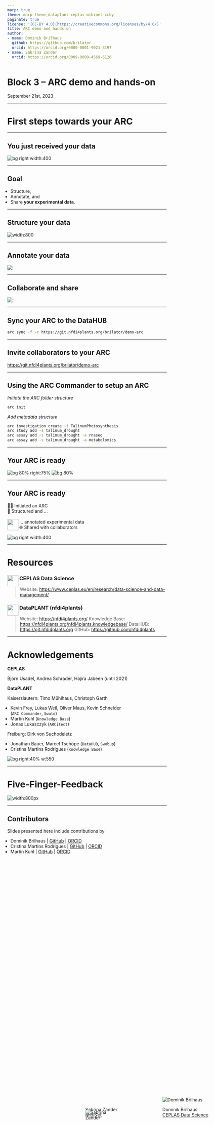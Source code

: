 ```yaml
---
marp: true
theme: marp-theme_dataplant-ceplas-mibinet-ccby
paginate: true
license: '[CC-BY 4.0](https://creativecommons.org/licenses/by/4.0/)'
title: ARC demo and hands-on
author:
- name: Dominik Brilhaus
  github: https://github.com/brilator
  orcid: https://orcid.org/0000-0001-9021-3197
- name: Sabrina Zander
  orcid: https://orcid.org/0009-0000-4569-6126
---
```




# Block 3 &ndash; ARC demo and hands-on

<style scoped>section {background: none; background-color: white}</style>
<!-- _paginate: false -->

September 21st, 2023
 

<div style="position: fixed; bottom: 10%; right: 40%;">
  <div class="profile-picture">
    <img src="https://www.biological-data-science.hhu.de/fileadmin/_processed_/8/c/csm_Sabrina_Zander_3c8daca973.jpg" alt="Sabrina Zander" style="position:absolute; height: auto; width: auto; top:65%; left: 0%; transform:translateY(-50%);"> 
  </div>

  <div>

  Sabrina Zander <br> [MibiNet](https://www.sfb1535.hhu.de/projects/research-area-z/z03)
  </div>
</div>

<div style="position: fixed; bottom: 10%; right: 10%;">
  <div class="profile-picture">
    <img src="https://www.ceplas.eu/fileadmin/_processed_/d/c/csm_Brilhaus_Dominik_4fd48a61a2.jpeg" alt="Dominik Brilhaus">
  </div>

  <div>

  Dominik Brilhaus <br> [CEPLAS Data Science](https://www.ceplas.eu/en/research/data-science-and-data-management/)

  </div>

</div>

---

<!-- 

## Tutor prep:

- change `<username>` in `arc sync` steps
- make sure no `demo-arc` exists at given URL or adapt URL in sync steps

- download the folder with unstructured sample data
    ```bash
    git clone "https://demo-user:1_eznikmzxzARAbUxxnF@git.nfdi4plants.org/teaching/demo-arc_level0.git"
    ```

    > no access needed, "read_registry" token is part of command
    > Note: If you want to provide another dataset for download. 
    > 1. Create a new DataHUB project with the data. 
    > 2. Create an access token only for that project with role "maintainer" and scopes "read_repository".
    > 3. Adapt the URL `https://<tokenname>:<token>@git.nfdi4plants.org/<username>/<projectname>.git`

 -->

# First steps towards your ARC

---

## You just received your data

![bg right width:400](./../../../img/demo_data_screenshot.png)

---

## Goal

- Structure,
- Annotate, and
- Share **your experimental data**.

---


<!-- 
## Tools and software

📂 Explorer or Finder on your local computer
<br>
<img align="left" height=35px src='https://raw.githubusercontent.com/nfdi4plants/Branding/master/icons/Swate/Excel/Core/swate_c_40x40.png'/> DataPLANT's Excel-Plugin SWATE
<br>
🌐 DataPLANT's [DataHUB](https://git.nfdi4plants.org/)
<br>
👩‍💻 "Terminal" or "command prompt" on your local computer 
-->

## Structure your data

![width:800](./../../../img/ARC_fillWithData_experimental.png)

---


## Annotate your data

<style scoped>

section p img {
width: 900px;
height: 400px;
object-fit: cover;
object-position: 50% 60%;
/* display: block; */;
}
</style>

![](./../../../img/Swate_metadataTemplates.png)

<!-- 
1. Fill study characteristics (completely manually)

2. Fill assay parameters (by template, copy paste metadata from sheet, link files by picker)

3. Fill assay parameters (by json import, link files by picker) -->

---


## Collaborate and share

<style scoped>

section p img {
width: 1000px;
height: 400px;
object-fit: cover;
object-position: 50% 30%;
/* display: block; */;
}
</style>


![](./../../../img/ARC_DataSharing_Experts02_img1.png)


---

## Sync your ARC to the DataHUB

```bash
arc sync -f -r https://git.nfdi4plants.org/brilator/demo-arc
```

<!-- 
:bulb: The URL decomposed:
- `https://git.nfdi4plants.org/` = DataHUB
- `brilator/` = username @ DataHUB  
- `demo-arc` = name of the ARC @ DataHUB   -->

---


## Invite collaborators to your ARC

https://git.nfdi4plants.org/brilator/demo-arc

<!-- 
## Check your progress at the DataHUB

- Open your ARC at https://git.nfdi4plants.org/brilator/demo-arc/ and click the `commits` link below the project avatar
- Or directly navigate to https://git.nfdi4plants.org/brilator/demo-arc/-/commits/main 

-->

---


## Using the ARC Commander to setup an ARC

<!-- *Create and navigate to a new folder* -->
<!-- 
```bash
mkdir ~/Desktop/demo-arc; cd ~/Desktop/demo-arc
``` -->

*Initiate the ARC folder structure*

```bash
arc init
```

*Add metadata structure*

```bash
arc investigation create -i TalinumPhotosynthesis
arc study add -s talinum_drought
arc assay add -s talinum_drought -a rnaseq
arc assay add -s talinum_drought -a metabolomics
```

---


## Your ARC is ready

![bg 80% right:75%](./../../../img/demo_data_screenshot.png)
![bg 80%](./../../../img/demo_arc_screenshot.png)

---


## Your ARC is ready

<style scoped>

section p br {
   display: block;
   margin-top: 20px;
   content: "";
}
</style>

👩‍💻 Initiated an ARC
<br>
📂 Structured and ...  
<br>
<img align="left" height=35px src='https://raw.githubusercontent.com/nfdi4plants/Branding/master/icons/Swate/Excel/Core/swate_c_40x40.png'/> ... annotated experimental data
<br>
🌐 Shared with collaborators

![bg right width:400](./../../../img/demo_arc_screenshot.png)


<!-- ## Outlook

1. Data analysis: add workflows and runs (scripts + external data)
2. Iterative and reproducible data analysis: add runs (CWL)
3. Publish your ARC and get a DOI -->

<!-- Source to slide(s) -->
<!-- ../../../units/promotion_arc-demo/promotion_arc-demo.md -->


---

# Resources

### <img align="left" height=35px src='../img/CEPLAS_Icon.jpeg'/> CEPLAS Data Science

> Website: https://www.ceplas.eu/en/research/data-science-and-data-management/

### <img align="left" height=35px src='https://raw.githubusercontent.com/nfdi4plants/Branding/7e7d442aafeaa767b9c14a63a16e459dadcbdaaf/logos/DataPLANT/DataPLANT_logo_minimal_rounded_bg_darkblue.svg'/> DataPLANT (nfdi4plants)

> Website: https://nfdi4plants.org/
> Knowledge Base: https://nfdi4plants.org/nfdi4plants.knowledgebase/ 
> DataHUB: https://git.nfdi4plants.org
> GitHub: https://github.com/nfdi4plants

<!-- Source to slide(s) -->
<!-- ../custom/bricks/links-resources.md -->


---

# Acknowledgements

<style scoped>
section {
  font-size: 22px;  
}
ul {
    margin: 10; padding: 0;
}
</style>

**CEPLAS**

Björn Usadel, Andrea Schrader, Hajira Jabeen (until 2021)

**DataPLANT**

Kaiserslautern: Timo Mühlhaus, Christoph Garth
- Kevin Frey, Lukas Weil, Oliver Maus, Kevin Schneider  
(`ARC Commander`, `Swate`)
- Martin Kuhl (`Knowledge Base`)
- Jonas Lukasczyk (`ARCitect`)

Freiburg: Dirk von Suchodeletz
- Jonathan Bauer, Marcel Tschöpe (`DataHUB`, `Swobup`)
- Cristina Martins Rodrigues (`Knowledge Base`)

![bg right:40% w:550](./../custom/img/hackathon_group.png)

<!-- Source to slide(s) -->
<!-- ../custom/bricks/acknowledgements.md -->


---

# Five-Finger-Feedback

<style scoped>
section {
  text-align: center;
  /* background: #F9CD69; */
}
</style>

![width:800px](./../../../img/feedback01_FiveFinger.drawio.svg)

<!-- 
- Invite participants to give feedback
- If feasible, collect transparently on a board or in a markdown pad, etc. 

# Five-Finger-Feedback

...was too short | I'm happy with... | I did not like at all ...| This idea or advice was good: ... | I really liked ...  
---|---|---|---|---
... | ... | ... | ... | ...

-->

---

## Contributors 

Slides presented here include contributions by 

- Dominik Brilhaus | [GitHub](https://github.com/brilator) | [ORCID](https://orcid.org/0000-0001-9021-3197)
- Cristina Martins Rodrigues  | [GitHub](https://github.com/CMR248) | [ORCID](https://orcid.org/0000-0002-4849-1537)
- Martin Kuhl  | [GitHub](https://github.com/Martin-Kuhl) | [ORCID](https://orcid.org/0000-0002-8493-1077)
